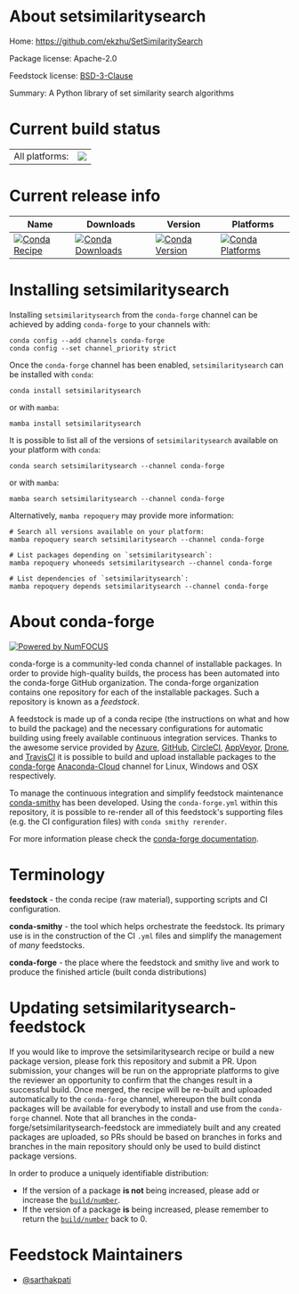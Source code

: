 About setsimilaritysearch
=========================

Home: https://github.com/ekzhu/SetSimilaritySearch

Package license: Apache-2.0

Feedstock license: [BSD-3-Clause](https://github.com/conda-forge/setsimilaritysearch-feedstock/blob/main/LICENSE.txt)

Summary: A Python library of set similarity search algorithms

Current build status
====================


<table><tr><td>All platforms:</td>
    <td>
      <a href="https://dev.azure.com/conda-forge/feedstock-builds/_build/latest?definitionId=13207&branchName=main">
        <img src="https://dev.azure.com/conda-forge/feedstock-builds/_apis/build/status/setsimilaritysearch-feedstock?branchName=main">
      </a>
    </td>
  </tr>
</table>

Current release info
====================

| Name | Downloads | Version | Platforms |
| --- | --- | --- | --- |
| [![Conda Recipe](https://img.shields.io/badge/recipe-setsimilaritysearch-green.svg)](https://anaconda.org/conda-forge/setsimilaritysearch) | [![Conda Downloads](https://img.shields.io/conda/dn/conda-forge/setsimilaritysearch.svg)](https://anaconda.org/conda-forge/setsimilaritysearch) | [![Conda Version](https://img.shields.io/conda/vn/conda-forge/setsimilaritysearch.svg)](https://anaconda.org/conda-forge/setsimilaritysearch) | [![Conda Platforms](https://img.shields.io/conda/pn/conda-forge/setsimilaritysearch.svg)](https://anaconda.org/conda-forge/setsimilaritysearch) |

Installing setsimilaritysearch
==============================

Installing `setsimilaritysearch` from the `conda-forge` channel can be achieved by adding `conda-forge` to your channels with:

```
conda config --add channels conda-forge
conda config --set channel_priority strict
```

Once the `conda-forge` channel has been enabled, `setsimilaritysearch` can be installed with `conda`:

```
conda install setsimilaritysearch
```

or with `mamba`:

```
mamba install setsimilaritysearch
```

It is possible to list all of the versions of `setsimilaritysearch` available on your platform with `conda`:

```
conda search setsimilaritysearch --channel conda-forge
```

or with `mamba`:

```
mamba search setsimilaritysearch --channel conda-forge
```

Alternatively, `mamba repoquery` may provide more information:

```
# Search all versions available on your platform:
mamba repoquery search setsimilaritysearch --channel conda-forge

# List packages depending on `setsimilaritysearch`:
mamba repoquery whoneeds setsimilaritysearch --channel conda-forge

# List dependencies of `setsimilaritysearch`:
mamba repoquery depends setsimilaritysearch --channel conda-forge
```


About conda-forge
=================

[![Powered by
NumFOCUS](https://img.shields.io/badge/powered%20by-NumFOCUS-orange.svg?style=flat&colorA=E1523D&colorB=007D8A)](https://numfocus.org)

conda-forge is a community-led conda channel of installable packages.
In order to provide high-quality builds, the process has been automated into the
conda-forge GitHub organization. The conda-forge organization contains one repository
for each of the installable packages. Such a repository is known as a *feedstock*.

A feedstock is made up of a conda recipe (the instructions on what and how to build
the package) and the necessary configurations for automatic building using freely
available continuous integration services. Thanks to the awesome service provided by
[Azure](https://azure.microsoft.com/en-us/services/devops/), [GitHub](https://github.com/),
[CircleCI](https://circleci.com/), [AppVeyor](https://www.appveyor.com/),
[Drone](https://cloud.drone.io/welcome), and [TravisCI](https://travis-ci.com/)
it is possible to build and upload installable packages to the
[conda-forge](https://anaconda.org/conda-forge) [Anaconda-Cloud](https://anaconda.org/)
channel for Linux, Windows and OSX respectively.

To manage the continuous integration and simplify feedstock maintenance
[conda-smithy](https://github.com/conda-forge/conda-smithy) has been developed.
Using the ``conda-forge.yml`` within this repository, it is possible to re-render all of
this feedstock's supporting files (e.g. the CI configuration files) with ``conda smithy rerender``.

For more information please check the [conda-forge documentation](https://conda-forge.org/docs/).

Terminology
===========

**feedstock** - the conda recipe (raw material), supporting scripts and CI configuration.

**conda-smithy** - the tool which helps orchestrate the feedstock.
                   Its primary use is in the construction of the CI ``.yml`` files
                   and simplify the management of *many* feedstocks.

**conda-forge** - the place where the feedstock and smithy live and work to
                  produce the finished article (built conda distributions)


Updating setsimilaritysearch-feedstock
======================================

If you would like to improve the setsimilaritysearch recipe or build a new
package version, please fork this repository and submit a PR. Upon submission,
your changes will be run on the appropriate platforms to give the reviewer an
opportunity to confirm that the changes result in a successful build. Once
merged, the recipe will be re-built and uploaded automatically to the
`conda-forge` channel, whereupon the built conda packages will be available for
everybody to install and use from the `conda-forge` channel.
Note that all branches in the conda-forge/setsimilaritysearch-feedstock are
immediately built and any created packages are uploaded, so PRs should be based
on branches in forks and branches in the main repository should only be used to
build distinct package versions.

In order to produce a uniquely identifiable distribution:
 * If the version of a package **is not** being increased, please add or increase
   the [``build/number``](https://docs.conda.io/projects/conda-build/en/latest/resources/define-metadata.html#build-number-and-string).
 * If the version of a package **is** being increased, please remember to return
   the [``build/number``](https://docs.conda.io/projects/conda-build/en/latest/resources/define-metadata.html#build-number-and-string)
   back to 0.

Feedstock Maintainers
=====================

* [@sarthakpati](https://github.com/sarthakpati/)


